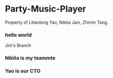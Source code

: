 # Party-Music-Player
Property of Litianlong Yao, Nikita Jain, Zhimin Tang.

### hello world

Jim's Branch


### Nikita is my teammte

### Yao is our CTO
